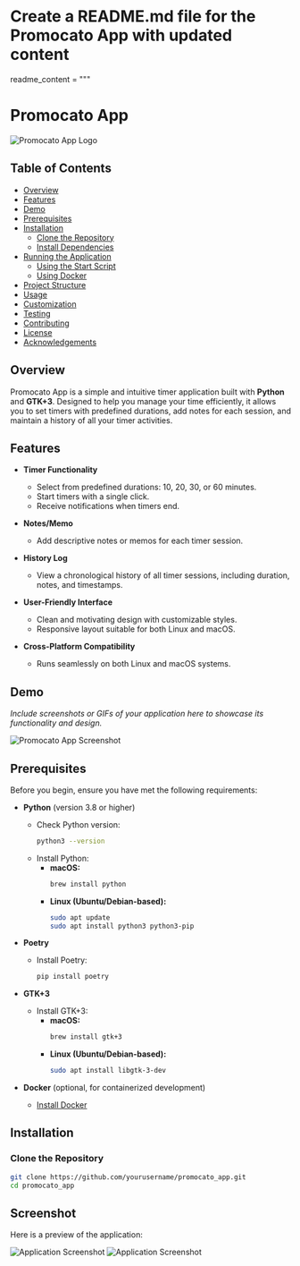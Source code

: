 # Create a README.md file for the Promocato App with updated content
readme_content = """
# Promocato App

![Promocato App Logo](assets/images/start_icon.png)

## Table of Contents

- [Overview](#overview)
- [Features](#features)
- [Demo](#demo)
- [Prerequisites](#prerequisites)
- [Installation](#installation)
  - [Clone the Repository](#clone-the-repository)
  - [Install Dependencies](#install-dependencies)
- [Running the Application](#running-the-application)
  - [Using the Start Script](#using-the-start-script)
  - [Using Docker](#using-docker)
- [Project Structure](#project-structure)
- [Usage](#usage)
- [Customization](#customization)
- [Testing](#testing)
- [Contributing](#contributing)
- [License](#license)
- [Acknowledgements](#acknowledgements)

## Overview

Promocato App is a simple and intuitive timer application built with **Python** and **GTK+3**. Designed to help you manage your time efficiently, it allows you to set timers with predefined durations, add notes for each session, and maintain a history of all your timer activities.

## Features

- **Timer Functionality**
  - Select from predefined durations: 10, 20, 30, or 60 minutes.
  - Start timers with a single click.
  - Receive notifications when timers end.

- **Notes/Memo**
  - Add descriptive notes or memos for each timer session.

- **History Log**
  - View a chronological history of all timer sessions, including duration, notes, and timestamps.

- **User-Friendly Interface**
  - Clean and motivating design with customizable styles.
  - Responsive layout suitable for both Linux and macOS.

- **Cross-Platform Compatibility**
  - Runs seamlessly on both Linux and macOS systems.

## Demo

*Include screenshots or GIFs of your application here to showcase its functionality and design.*

![Promocato App Screenshot](assets/images/screenshot.png)

## Prerequisites

Before you begin, ensure you have met the following requirements:

- **Python** (version 3.8 or higher)
  - Check Python version:
    ```bash
    python3 --version
    ```
  - Install Python:
    - **macOS:**
      ```bash
      brew install python
      ```
    - **Linux (Ubuntu/Debian-based):**
      ```bash
      sudo apt update
      sudo apt install python3 python3-pip
      ```

- **Poetry**
  - Install Poetry:
    ```bash
    pip install poetry
    ```

- **GTK+3**
  - Install GTK+3:
    - **macOS:**
      ```bash
      brew install gtk+3
      ```
    - **Linux (Ubuntu/Debian-based):**
      ```bash
      sudo apt install libgtk-3-dev
      ```

- **Docker** (optional, for containerized development)
  - [Install Docker](https://docs.docker.com/get-docker/)

## Installation

### Clone the Repository

```bash
git clone https://github.com/yourusername/promocato_app.git
cd promocato_app
```
## Screenshot

Here is a preview of the application:

![Application Screenshot](./assets/app/1.png)
![Application Screenshot](./assets/app/2.png)
